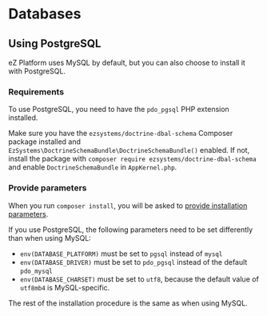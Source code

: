 # Databases

## Using PostgreSQL

eZ Platform uses MySQL by default, but you can also choose to install it with PostgreSQL.

### Requirements

To use PostgreSQL, you need to have the `pdo_pgsql` PHP extension installed.

Make sure you have the `ezsystems/doctrine-dbal-schema` Composer package installed
and `EzSystems\DoctrineSchemaBundle\DoctrineSchemaBundle()` enabled.
If not, install the package with `composer require ezsystems/doctrine-dbal-schema`
and enable `DoctrineSchemaBundle` in `AppKernel.php`.

### Provide parameters

When you run `composer install`, you will be asked to [provide installation parameters](../getting_started/install_ez_platform.md#provide-installation-parameters).

If you use PostgreSQL, the following parameters need to be set differently than when using MySQL:

- `env(DATABASE_PLATFORM)` must be set to `pgsql` instead of `mysql`
- `env(DATABASE_DRIVER)` must be set to `pdo_pgsql` instead of the default `pdo_mysql`
- `env(DATABASE_CHARSET)` must be set to `utf8`, because the default value of `utf8mb4` is MySQL-specific.

The rest of the installation procedure is the same as when using MySQL.
